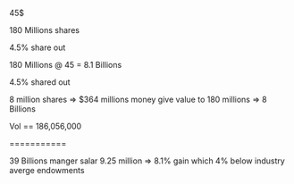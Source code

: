 
45$

180 Millions shares

4.5% share out

180 Millions @ 45 = 8.1 Billions

4.5% shared out

8 million shares => $364 millions money give value to 
180 millions => 8 Billions

Vol == 186,056,000

===========

39 Billions manger salar 9.25 million
=> 8.1% gain which 4% below industry averge endowments

 
